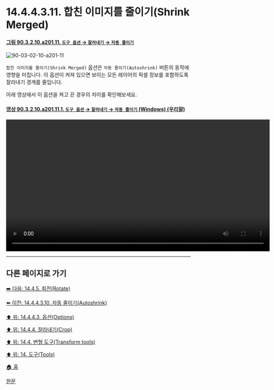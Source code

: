 # 14.4.4.3.11. 합친 이미지를 줄이기(Shrink Merged)

<a id="90-03-02-10-a201-11"></a>

#### [그림 90.3.2.10.a201.11. `도구 옵션` → `잘라내기` → `자동 줄이기`](./90-03-02-10-crop.md#90-03-02-10-a201-11)
![90-03-02-10-a201-11](https://github.com/wonder13662/gimp/assets/15767104/31323800-1f26-4bab-a3bb-9d4d77857371)

`합친 이미지를 줄이기(Shrink Merged)` 옵션은 `자동 줄이기(Autoshrink)` 버튼의 동작에 영향을 미칩니다. 이 옵션이 켜져 있으면 보이는 모든 레이어의 픽셀 정보를 포함하도록 잘라내기 경계를 줄입니다.

아래 영상에서 이 옵션을 켜고 끈 경우의 차이를 확인해보세요.

<a id="90-03-02-10-a201-11-01"></a>

#### [영상 90.3.2.10.a201.11.1. `도구 옵션` → `잘라내기` → `자동 줄이기` (Windows) (우리말)](./90-03-02-10-crop.md#90-03-02-10-a201-11-01)
<video controls="controls" width="720" src="https://github.com/wonder13662/gimp/assets/15767104/4e0301b3-0b41-4556-821f-54f708d140d2"></video>

***

## 다른 페이지로 가기

[➡️ 다음: 14.4.5. 회전(Rotate)](./14-04-05-rotate.md)

[⬅️ 이전: 14.4.4.3.10. 자동 줄이기(Autoshrink)](./14-04-04-03-10-autoshrink.md)

[⬆️ 위: 14.4.4.3. 옵션(Options)](./14-04-04-03-00-options.md)

[⬆️ 위: 14.4.4. 잘라내기(Crop)](./14-04-04-00-crop.md)

[⬆️ 위: 14.4. 변형 도구(Transform tools)](./14-04-00-transform-tools.md)

[⬆️ 위: 14. 도구(Tools)](./14-00-tools.md)

[🏠 홈](./00-home.md)

[원문](https://docs.gimp.org/2.10/ko/gimp-tool-crop.html#idm15201)
